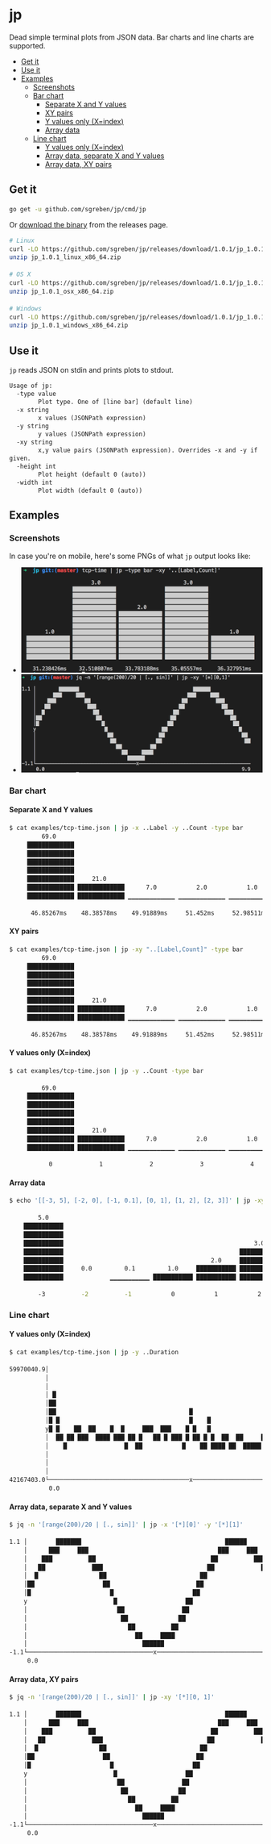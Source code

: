 # jp

Dead simple terminal plots from JSON data. Bar charts and line charts are supported.

<!-- TOC -->

- [Get it](#get-it)
- [Use it](#use-it)
- [Examples](#examples)
    - [Screenshots](#screenshots)
    - [Bar chart](#bar-chart)
        - [Separate X and Y values](#separate-x-and-y-values)
        - [XY pairs](#xy-pairs)
        - [Y values only (X=index)](#y-values-only-xindex)
        - [Array data](#array-data)
    - [Line chart](#line-chart)
        - [Y values only (X=index)](#y-values-only-xindex-1)
        - [Array data, separate X and Y values](#array-data-separate-x-and-y-values)
        - [Array data, XY pairs](#array-data-xy-pairs)

<!-- /TOC -->

## Get it

```bash
go get -u github.com/sgreben/jp/cmd/jp
```

Or [download the binary](https://github.com/sgreben/jp/releases/latest) from the releases page. 

```bash
# Linux
curl -LO https://github.com/sgreben/jp/releases/download/1.0.1/jp_1.0.1_linux_x86_64.zip
unzip jp_1.0.1_linux_x86_64.zip

# OS X
curl -LO https://github.com/sgreben/jp/releases/download/1.0.1/jp_1.0.1_osx_x86_64.zip
unzip jp_1.0.1_osx_x86_64.zip

# Windows
curl -LO https://github.com/sgreben/jp/releases/download/1.0.1/jp_1.0.1_windows_x86_64.zip
unzip jp_1.0.1_windows_x86_64.zip
```

## Use it

`jp` reads JSON on stdin and prints plots to stdout.

```text
Usage of jp:
  -type value
    	Plot type. One of [line bar] (default line)
  -x string
    	x values (JSONPath expression)
  -y string
    	y values (JSONPath expression)
  -xy string
    	x,y value pairs (JSONPath expression). Overrides -x and -y if given.
  -height int
    	Plot height (default 0 (auto))
  -width int
    	Plot width (default 0 (auto))
```

## Examples

### Screenshots

In case you're on mobile, here's some PNGs of what `jp` output looks like:

- ![Bar chart](docs/bar_chart.png)
- ![Line chart](docs/line_chart.png)

### Bar chart

#### Separate X and Y values

```bash
$ cat examples/tcp-time.json | jp -x ..Label -y ..Count -type bar
         69.0
     █████████████
     █████████████
     █████████████
     █████████████
     █████████████     21.0
     █████████████ █████████████      7.0           2.0           1.0
     █████████████ █████████████ ▁▁▁▁▁▁▁▁▁▁▁▁▁ ▁▁▁▁▁▁▁▁▁▁▁▁▁ ▁▁▁▁▁▁▁▁▁▁▁▁▁

      46.85267ms    48.38578ms    49.91889ms     51.452ms     52.98511ms
```


#### XY pairs

```bash
$ cat examples/tcp-time.json | jp -xy "..[Label,Count]" -type bar
         69.0
     █████████████
     █████████████
     █████████████
     █████████████
     █████████████     21.0
     █████████████ █████████████      7.0           2.0           1.0
     █████████████ █████████████ ▁▁▁▁▁▁▁▁▁▁▁▁▁ ▁▁▁▁▁▁▁▁▁▁▁▁▁ ▁▁▁▁▁▁▁▁▁▁▁▁▁

      46.85267ms    48.38578ms    49.91889ms     51.452ms     52.98511ms
```

#### Y values only (X=index)

```bash
$ cat examples/tcp-time.json | jp -y ..Count -type bar

         69.0
     █████████████
     █████████████
     █████████████
     █████████████
     █████████████     21.0
     █████████████ █████████████      7.0           2.0           1.0
     █████████████ █████████████ ▁▁▁▁▁▁▁▁▁▁▁▁▁ ▁▁▁▁▁▁▁▁▁▁▁▁▁ ▁▁▁▁▁▁▁▁▁▁▁▁▁

           0             1             2             3             4
```

#### Array data

```bash
$ echo '[[-3, 5], [-2, 0], [-1, 0.1], [0, 1], [1, 2], [2, 3]]' | jp -xy '[*][0, 1]' -type bar

        5.0
    ███████████
    ███████████
    ███████████                                                     3.0
    ███████████                                                 ███████████
    ███████████                                         2.0     ███████████
    ███████████     0.0         0.1         1.0     ███████████ ███████████
    ███████████             ▁▁▁▁▁▁▁▁▁▁▁ ███████████ ███████████ ███████████

        -3          -2          -1           0           1           2
```

### Line chart

#### Y values only (X=index)

```bash
$ cat examples/tcp-time.json | jp -y ..Duration

59970040.9│                                                                                         
          │                                                                                         
          │                                                                                         
          │ █                                                                                       
          │██                                                                                       
          │██                                     █                                                 
          │█ █                                    █    █                                            
          y█ █    ██  ██    █  █     ███  ███    █ █   █                                            
          │  ██ ██ ███  ████ ███ ██ █   ██ █ ███ █ ██ █ █  ██  ██     ██      ██ █ ██      █ █ █  █ 
          │    █                █  ██           █    ██ ████ ██  █████  ██████  █ ██ ████████ █ ██ █
          │                                                                                         
          │                                                                                         
          │                                                                                         
42167403.0└───────────────────────────────────────x─────────────────────────────────────────────────
           0.0                                                                                  99.0

```

#### Array data, separate X and Y values

```bash
$ jq -n '[range(200)/20 | [., sin]]' | jp -x '[*][0]' -y '[*][1]'

1.1 │        ███████                                        ██████
    │      ███     ███                                    ███     ███
    │    ███          ██                                ██          ███
    │   ██             ███                             ██             ██
    │  █                 ██                          ██                ███
    │██                   ██                        ██                   ██
    │█                      █                      ██                     ██
    y                        █                   ██                         █
    │                         ██                ██                           ██
    │                          ██              ██                             ██
    │                            ██          ██
    │                              ██     ████
    │                                ██████
-1.1└───────────────────────────────────x───────────────────────────────────────
     0.0                                                                     9.9
```

#### Array data, XY pairs

```bash
$ jq -n '[range(200)/20 | [., sin]]' | jp -xy '[*][0, 1]'

1.1 │        ███████                                        ██████
    │      ███     ███                                    ███     ███
    │    ███          ██                                ██          ███
    │   ██             ███                             ██             ██
    │  █                 ██                          ██                ███
    │██                   ██                        ██                   ██
    │█                      █                      ██                     ██
    y                        █                   ██                         █
    │                         ██                ██                           ██
    │                          ██              ██                             ██
    │                            ██          ██
    │                              ██     ████
    │                                ██████
-1.1└───────────────────────────────────x───────────────────────────────────────
     0.0                                                                     9.9
```
